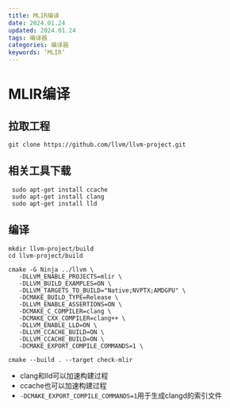 ```yaml
---
title: MLIR编译
date: 2024.01.24
updated: 2024.01.24
tags: 编译器
categories: 编译器
keywords: ‘MLIR’
---
```


# MLIR编译

## 拉取工程

```shell
git clone https://github.com/llvm/llvm-project.git
```

## 相关工具下载

```shell
 sudo apt-get install ccache
 sudo apt-get install clang
 sudo apt-get install lld
```

## 编译

```shell
mkdir llvm-project/build
cd llvm-project/build

cmake -G Ninja ../llvm \
   -DLLVM_ENABLE_PROJECTS=mlir \
   -DLLVM_BUILD_EXAMPLES=ON \
   -DLLVM_TARGETS_TO_BUILD="Native;NVPTX;AMDGPU" \
   -DCMAKE_BUILD_TYPE=Release \
   -DLLVM_ENABLE_ASSERTIONS=ON \
   -DCMAKE_C_COMPILER=clang \
   -DCMAKE_CXX_COMPILER=clang++ \
   -DLLVM_ENABLE_LLD=ON \
   -DLLVM_CCACHE_BUILD=ON \
   -DLLVM_CCACHE_BUILD=ON \
   -DCMAKE_EXPORT_COMPILE_COMMANDS=1 \
   
cmake --build . --target check-mlir
```

- clang和lld可以加速构建过程
- ccache也可以加速构建过程
- `-DCMAKE_EXPORT_COMPILE_COMMANDS=1`用于生成clangd的索引文件